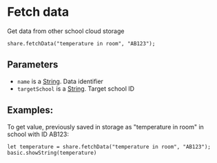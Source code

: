 # Fetch data

Get data from other school cloud storage
```sig
share.fetchData("temperature in room", "AB123");
```

## Parameters

* `name` is a [String](/types/string). Data identifier 
* `targetSchool` is a [String](/types/string). Target school ID 

## Examples:

To get value, previously saved in storage as "temperature in room" in school with ID AB123:

```blocks
let temperature = share.fetchData("temperature in room", "AB123");
basic.showString(temperature)
```

